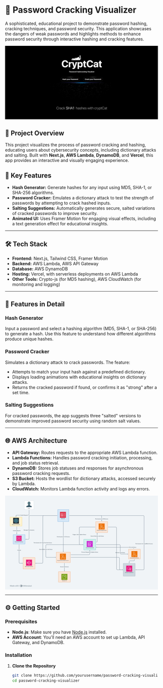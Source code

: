 # 🔐 Password Cracking Visualizer

A sophisticated, educational project to demonstrate password hashing, cracking techniques, and password security. This application showcases the dangers of weak passwords and highlights methods to enhance password security through interactive hashing and cracking features.

![App Preview](https://github.com/Rahulmarkasserithodi/CryptCat/blob/main/public/imgs/Hero.png)

## 🚀 Project Overview

This project visualizes the process of password cracking and hashing, educating users about cybersecurity concepts, including dictionary attacks and salting. Built with **Next.js**, **AWS Lambda**, **DynamoDB**, and **Vercel**, this app provides an interactive and visually engaging experience.

## 🌟 Key Features

- **Hash Generator:** Generate hashes for any input using MD5, SHA-1, or SHA-256 algorithms.
- **Password Cracker:** Emulates a dictionary attack to test the strength of passwords by attempting to crack hashed inputs.
- **Salting Suggestions:** Automatically generates secure, salted variations of cracked passwords to improve security.
- **Animated UI:** Uses Framer Motion for engaging visual effects, including a text generation effect for educational insights.

---

## 🛠️ Tech Stack

- **Frontend:** Next.js, Tailwind CSS, Framer Motion
- **Backend:** AWS Lambda, AWS API Gateway
- **Database:** AWS DynamoDB
- **Hosting:** Vercel, with serverless deployments on AWS Lambda
- **Other Tools:** Crypto-js (for MD5 hashing), AWS CloudWatch (for monitoring and logging)

---

## 📖 Features in Detail

### Hash Generator

Input a password and select a hashing algorithm (MD5, SHA-1, or SHA-256) to generate a hash. Use this feature to understand how different algorithms produce unique hashes.

### Password Cracker

Simulates a dictionary attack to crack passwords. The feature:

- Attempts to match your input hash against a predefined dictionary.
- Displays loading animations with educational insights on dictionary attacks.
- Returns the cracked password if found, or confirms it as "strong" after a set time.

### Salting Suggestions

For cracked passwords, the app suggests three "salted" versions to demonstrate improved password security using random salt values.

---

## 🌐 AWS Architecture

- **API Gateway:** Routes requests to the appropriate AWS Lambda function.
- **Lambda Functions:** Handles password cracking initiation, processing, and job status retrieval.
- **DynamoDB:** Stores job statuses and responses for asynchronous password cracking requests.
- **S3 Bucket:** Hosts the wordlist for dictionary attacks, accessed securely by Lambda.
- **CloudWatch:** Monitors Lambda function activity and logs any errors.

![AWS Architecture Diagram](https://github.com/Rahulmarkasserithodi/CryptCat/blob/main/public/imgs/AWS.png) 

---

## ⚙️ Getting Started

### Prerequisites

- **Node.js**: Make sure you have [Node.js](https://nodejs.org/) installed.
- **AWS Account**: You'll need an AWS account to set up Lambda, API Gateway, and DynamoDB.

### Installation

1. **Clone the Repository**
   ```bash
   git clone https://github.com/yourusername/password-cracking-visualizer.git
   cd password-cracking-visualizer
   ```
